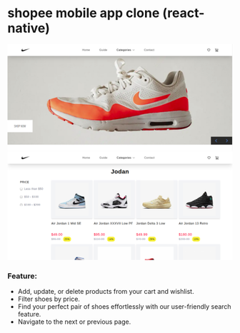 # shopee mobile app clone (react-native)

![shoe-store screenshot](https://raw.githubusercontent.com/le-dat/shoe-store/master/static/screenshot1.png)
![shoe-store screenshot](https://raw.githubusercontent.com/le-dat/shoe-store/master/static/screenshot2.png)

### Feature:

- Add, update, or delete products from your cart and wishlist.
- Filter shoes by price.
- Find your perfect pair of shoes effortlessly with our user-friendly search feature.
- Navigate to the next or previous page.
